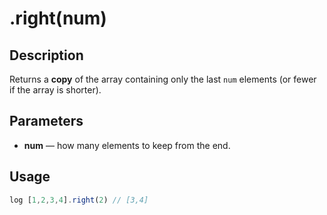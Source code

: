 # .right(num)

## Description

Returns a **copy** of the array containing only the last `num` elements (or fewer if the array is shorter).

## Parameters

* **num** — how many elements to keep from the end.

## Usage

```javascript
log [1,2,3,4].right(2) // [3,4]
```
